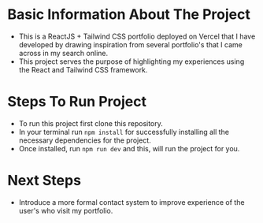 # Basic Information About The Project
- This is a ReactJS + Tailwind CSS portfolio deployed on Vercel that I have developed by drawing inspiration from several portfolio's that I came across in my search online.
- This project serves the purpose of highlighting my experiences using the React and Tailwind CSS framework.
# Steps To Run Project
- To run this project first clone this repository.
- In your terminal run `npm install` for successfully installing all the necessary dependencies for the project.
- Once installed, run `npm run dev` and this, will run the project for you.
# Next Steps
- Introduce a more formal contact system to improve experience of the user's who visit my portfolio.
